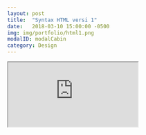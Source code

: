 ```yaml
---
layout: post
title:  "Syntax HTML versi 1"
date:   2018-03-10 15:00:00 -0500
img: img/portfolio/html1.png
modalID: modalCabin
category: Design
---
```


<iframe src="https://docs.google.com/viewerng/viewer?url=https://raw.githubusercontent.com/degoes-consulting/lambdaconf-2015/master/speakers/jdegoes/intro-purescript/presentation.pdf&embedded=true" width:100%; height:100%; border:none; margin:0; padding:0;></iframe>

[flat-icons-link]: https://sellfy.com/p/8Q9P/jV3VZ/
